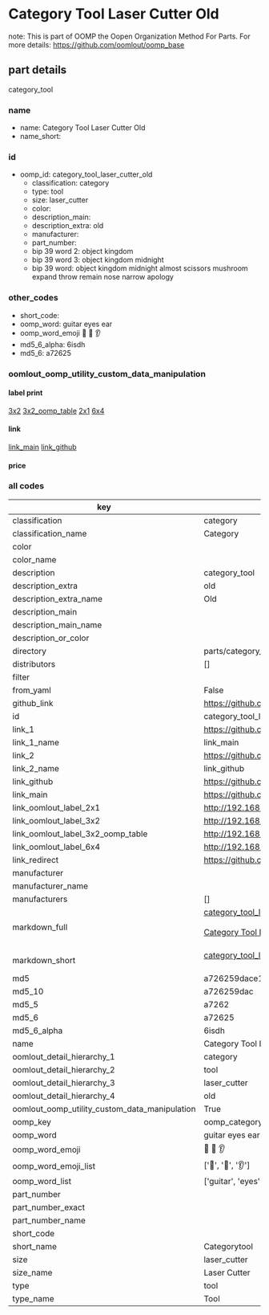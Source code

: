 # Category Tool Laser Cutter Old  

note: This is part of OOMP the Oopen Organization Method For Parts. For more details: https://github.com/oomlout/oomp_base

##  part details
  



category_tool



### name
* name: Category Tool Laser Cutter Old
* name_short: 
### id
* oomp_id: category_tool_laser_cutter_old
  * classification: category
  * type: tool
  * size: laser_cutter
  * color: 
  * description_main: 
  * description_extra: old
  * manufacturer: 
  * part_number: 
  * bip 39 word 2: object kingdom
  * bip 39 word 3: object kingdom midnight
  * bip 39 word: object kingdom midnight almost scissors mushroom expand throw remain nose narrow apology

### other_codes
* short_code: 
* oomp_word: guitar eyes ear
* oomp_word_emoji :guitar: :eyes: :ear:
* md5_6_alpha: 6isdh
* md5_6: a72625






### oomlout_oomp_utility_custom_data_manipulation
#### label print
[3x2](http://192.168.1.245:1112/?label=oomp%206isdh)
[3x2_oomp_table](http://192.168.1.108:1112/?label=oomp%206isdh)
[2x1](http://192.168.1.242:1112/?label=oomp%206isdh)
[6x4](http://192.168.1.55:1112/?label=oomp%206isdh)    

#### link

[link_main](https://github.com/oomlout/oomlout_oomp_version_1_messy/tree/main/parts/category_tool_laser_cutter_old) [link_github](https://github.com/oomlout/oomlout_oomp_version_1_messy/tree/main/parts/category_tool_laser_cutter_old)                             

#### price







### all codes 
| key | value |  
| --- | --- |  
| classification | category |  
| classification_name | Category |  
| color |  |  
| color_name |  |  
| description | category_tool |  
| description_extra | old |  
| description_extra_name | Old |  
| description_main |  |  
| description_main_name |  |  
| description_or_color |   |  
| directory | parts/category_tool_laser_cutter_old |  
| distributors | [] |  
| filter |  |  
| from_yaml | False |  
| github_link | https://github.com/oomlout/oomlout_oomp_part_src/tree/main/parts/category_tool_laser_cutter_old |  
| id | category_tool_laser_cutter_old |  
| link_1 | https://github.com/oomlout/oomlout_oomp_version_1_messy/tree/main/parts/category_tool_laser_cutter_old |  
| link_1_name | link_main |  
| link_2 | https://github.com/oomlout/oomlout_oomp_version_1_messy/tree/main/parts/category_tool_laser_cutter_old |  
| link_2_name | link_github |  
| link_github | https://github.com/oomlout/oomlout_oomp_version_1_messy/tree/main/parts/category_tool_laser_cutter_old |  
| link_main | https://github.com/oomlout/oomlout_oomp_version_1_messy/tree/main/parts/category_tool_laser_cutter_old |  
| link_oomlout_label_2x1 | http://192.168.1.242:1112/?label=oomp%206isdh |  
| link_oomlout_label_3x2 | http://192.168.1.245:1112/?label=oomp%206isdh |  
| link_oomlout_label_3x2_oomp_table | http://192.168.1.108:1112/?label=oomp%206isdh |  
| link_oomlout_label_6x4 | http://192.168.1.55:1112/?label=oomp%206isdh |  
| link_redirect | https://github.com/oomlout/oomlout_oomp_version_1_messy/tree/main/parts/category_tool_laser_cutter_old |  
| manufacturer |  |  
| manufacturer_name |  |  
| manufacturers | [] |  
| markdown_full | [category_tool_laser_cutter_old](none)<br>[](none)<br>[Category Tool Laser Cutter Old](none)<br><br> |  
| markdown_short | [category_tool_laser_cutter_old](none)<br><br> |  
| md5 | a726259dace14a064760806d18deacc0 |  
| md5_10 | a726259dac |  
| md5_5 | a7262 |  
| md5_6 | a72625 |  
| md5_6_alpha | 6isdh |  
| name | Category Tool Laser Cutter Old |  
| oomlout_detail_hierarchy_1 | category |  
| oomlout_detail_hierarchy_2 | tool |  
| oomlout_detail_hierarchy_3 | laser_cutter |  
| oomlout_detail_hierarchy_4 | old |  
| oomlout_oomp_utility_custom_data_manipulation | True |  
| oomp_key | oomp_category_tool_laser_cutter_old |  
| oomp_word | guitar eyes ear |  
| oomp_word_emoji | :guitar: :eyes: :ear: |  
| oomp_word_emoji_list | [':guitar:', ':eyes:', ':ear:'] |  
| oomp_word_list | ['guitar', 'eyes', 'ear'] |  
| part_number |  |  
| part_number_exact |  |  
| part_number_name |  |  
| short_code |  |  
| short_name | Categorytool |  
| size | laser_cutter |  
| size_name | Laser Cutter |  
| type | tool |  
| type_name | Tool |  
